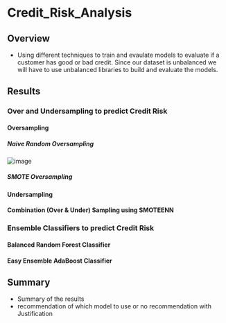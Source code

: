 # Credit_Risk_Analysis

## Overview
- Using different techniques to train and evaulate models to evaluate if a customer has good or bad credit.  Since our dataset is unbalanced we will have to use unbalanced libraries to build and evaluate the models.

## Results
### Over and Undersampling to predict Credit Risk
#### Oversampling
##### Naive Random Oversampling
![image](https://user-images.githubusercontent.com/109490755/219981871-1cb2d698-863e-4774-bcdc-87dd2fb4798a.png)

##### SMOTE Oversampling

#### Undersampling
#### Combination (Over & Under) Sampling using SMOTEENN

### Ensemble Classifiers to predict Credit Risk
#### Balanced Random Forest Classifier
#### Easy Ensemble AdaBoost Classifier



## Summary
- Summary of the results
- recommendation of which model to use or no recommendation with Justification
